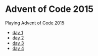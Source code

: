 # Advent of Code 2015

Playing [Advent of Code 2015](http://adventofcode.com/)

* [day 1](https://github.com/macno/aoc-2015-node/tree/master/day1)
* [day 2](https://github.com/macno/aoc-2015-node/tree/master/day2)
* [day 3](https://github.com/macno/aoc-2015-node/tree/master/day3)
* [day 4](https://github.com/macno/aoc-2015-node/tree/master/day4)
